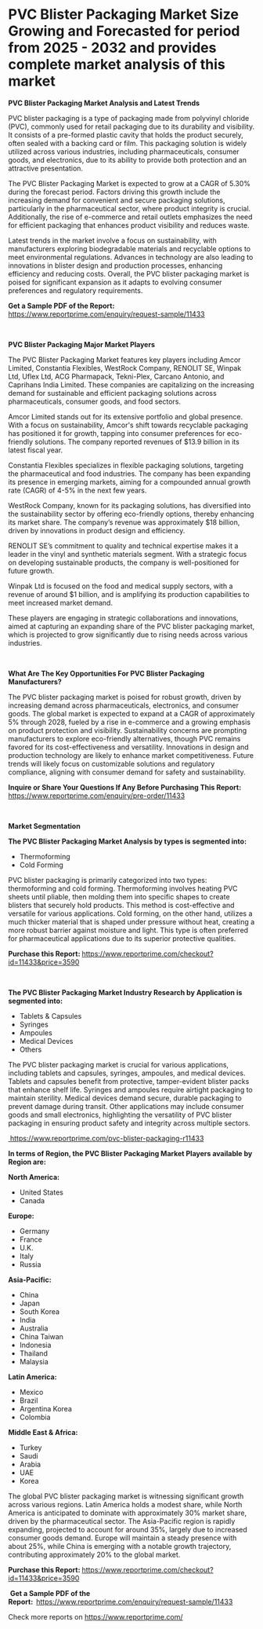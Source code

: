 <p><h1>PVC Blister Packaging Market Size Growing and Forecasted for period from 2025 - 2032 and provides complete market analysis of this market</h1></p><p><strong>PVC Blister Packaging Market Analysis and Latest Trends</strong></p>
<p><p>PVC blister packaging is a type of packaging made from polyvinyl chloride (PVC), commonly used for retail packaging due to its durability and visibility. It consists of a pre-formed plastic cavity that holds the product securely, often sealed with a backing card or film. This packaging solution is widely utilized across various industries, including pharmaceuticals, consumer goods, and electronics, due to its ability to provide both protection and an attractive presentation.</p><p>The PVC Blister Packaging Market is expected to grow at a CAGR of 5.30% during the forecast period. Factors driving this growth include the increasing demand for convenient and secure packaging solutions, particularly in the pharmaceutical sector, where product integrity is crucial. Additionally, the rise of e-commerce and retail outlets emphasizes the need for efficient packaging that enhances product visibility and reduces waste.</p><p>Latest trends in the market involve a focus on sustainability, with manufacturers exploring biodegradable materials and recyclable options to meet environmental regulations. Advances in technology are also leading to innovations in blister design and production processes, enhancing efficiency and reducing costs. Overall, the PVC blister packaging market is poised for significant expansion as it adapts to evolving consumer preferences and regulatory requirements.</p></p>
<p><strong>Get a Sample PDF of the Report:&nbsp;</strong> <a href="https://www.reportprime.com/enquiry/request-sample/11433?utm_campaign=3057&utm_medium=2&utm_source=Github&utm_content=ia&utm_term=20032025&utm_id=pvc-blister-packaging">https://www.reportprime.com/enquiry/request-sample/11433</a></p>
<p>&nbsp;</p>
<p><strong>PVC Blister Packaging Major Market Players</strong></p>
<p><p>The PVC Blister Packaging Market features key players including Amcor Limited, Constantia Flexibles, WestRock Company, RENOLIT SE, Winpak Ltd, Uflex Ltd, ACG Pharmapack, Tekni-Plex, Carcano Antonio, and Caprihans India Limited. These companies are capitalizing on the increasing demand for sustainable and efficient packaging solutions across pharmaceuticals, consumer goods, and food sectors.</p><p>Amcor Limited stands out for its extensive portfolio and global presence. With a focus on sustainability, Amcor's shift towards recyclable packaging has positioned it for growth, tapping into consumer preferences for eco-friendly solutions. The company reported revenues of $13.9 billion in its latest fiscal year.</p><p>Constantia Flexibles specializes in flexible packaging solutions, targeting the pharmaceutical and food industries. The company has been expanding its presence in emerging markets, aiming for a compounded annual growth rate (CAGR) of 4-5% in the next few years.</p><p>WestRock Company, known for its packaging solutions, has diversified into the sustainability sector by offering eco-friendly options, thereby enhancing its market share. The company’s revenue was approximately $18 billion, driven by innovations in product design and efficiency.</p><p>RENOLIT SE’s commitment to quality and technical expertise makes it a leader in the vinyl and synthetic materials segment. With a strategic focus on developing sustainable products, the company is well-positioned for future growth.</p><p>Winpak Ltd is focused on the food and medical supply sectors, with a revenue of around $1 billion, and is amplifying its production capabilities to meet increased market demand.</p><p>These players are engaging in strategic collaborations and innovations, aimed at capturing an expanding share of the PVC blister packaging market, which is projected to grow significantly due to rising needs across various industries.</p></p>
<p>&nbsp;</p>
<p><strong>What Are The Key Opportunities For PVC Blister Packaging Manufacturers?</strong></p>
<p><p>The PVC blister packaging market is poised for robust growth, driven by increasing demand across pharmaceuticals, electronics, and consumer goods. The global market is expected to expand at a CAGR of approximately 5% through 2028, fueled by a rise in e-commerce and a growing emphasis on product protection and visibility. Sustainability concerns are prompting manufacturers to explore eco-friendly alternatives, though PVC remains favored for its cost-effectiveness and versatility. Innovations in design and production technology are likely to enhance market competitiveness. Future trends will likely focus on customizable solutions and regulatory compliance, aligning with consumer demand for safety and sustainability.</p></p>
<p><strong>Inquire or Share Your Questions If Any Before Purchasing This Report:</strong> <a href="https://www.reportprime.com/enquiry/pre-order/11433?utm_campaign=3057&utm_medium=2&utm_source=Github&utm_content=ia&utm_term=20032025&utm_id=pvc-blister-packaging">https://www.reportprime.com/enquiry/pre-order/11433</a></p>
<p>&nbsp;</p>
<p><strong>Market Segmentation</strong></p>
<p><strong>The PVC Blister Packaging Market Analysis by types is segmented into:</strong></p>
<p><ul><li>Thermoforming</li><li>Cold Forming</li></ul></p>
<p><p>PVC blister packaging is primarily categorized into two types: thermoforming and cold forming. Thermoforming involves heating PVC sheets until pliable, then molding them into specific shapes to create blisters that securely hold products. This method is cost-effective and versatile for various applications. Cold forming, on the other hand, utilizes a much thicker material that is shaped under pressure without heat, creating a more robust barrier against moisture and light. This type is often preferred for pharmaceutical applications due to its superior protective qualities.</p></p>
<p><strong>Purchase this Report:&nbsp;</strong><a href="https://www.reportprime.com/checkout?id=11433&price=3590&utm_campaign=3057&utm_medium=2&utm_source=Github&utm_content=ia&utm_term=20032025&utm_id=pvc-blister-packaging">https://www.reportprime.com/checkout?id=11433&price=3590</a></p>
<p>&nbsp;</p>
<p><strong>The PVC Blister Packaging Market Industry Research by Application is segmented into:</strong></p>
<p><ul><li>Tablets & Capsules</li><li>Syringes</li><li>Ampoules</li><li>Medical Devices</li><li>Others</li></ul></p>
<p><p>The PVC blister packaging market is crucial for various applications, including tablets and capsules, syringes, ampoules, and medical devices. Tablets and capsules benefit from protective, tamper-evident blister packs that enhance shelf life. Syringes and ampoules require airtight packaging to maintain sterility. Medical devices demand secure, durable packaging to prevent damage during transit. Other applications may include consumer goods and small electronics, highlighting the versatility of PVC blister packaging in ensuring product safety and integrity across multiple sectors.</p></p>
<p><a href="https://www.reportprime.com/pvc-blister-packaging-r11433?utm_campaign=3057&utm_medium=2&utm_source=Github&utm_content=ia&utm_term=20032025&utm_id=pvc-blister-packaging">&nbsp;https://www.reportprime.com/pvc-blister-packaging-r11433</a></p>
<p><strong>In terms of Region, the PVC Blister Packaging Market Players available by Region are:</strong></p>
<p>
    <p> <strong> North America: </strong>
        <ul>
            <li>United States</li>
            <li>Canada</li>
        </ul>
        </p> 
    <p> <strong> Europe: </strong>
        <ul>
            <li>Germany</li>
            <li>France</li>
            <li>U.K.</li>
            <li>Italy</li>
            <li>Russia</li>
        </ul>
        </p> 
    <p> <strong> Asia-Pacific: </strong>
        <ul>
            <li>China</li>
            <li>Japan</li>
            <li>South Korea</li>
            <li>India</li>
            <li>Australia</li>
            <li>China Taiwan</li>
            <li>Indonesia</li>
            <li>Thailand</li>
            <li>Malaysia</li>
        </ul>
        </p> 
    <p> <strong> Latin America: </strong>
        <ul>
            <li>Mexico</li>
            <li>Brazil</li>
            <li>Argentina Korea</li>
            <li>Colombia</li>
        </ul>
        </p> 
    <p> <strong> Middle East & Africa: </strong>
        <ul>
            <li>Turkey</li>
            <li>Saudi</li>
            <li>Arabia</li>
            <li>UAE</li>
            <li>Korea</li>
        </ul>
    </p>
    </p>
<p><p>The global PVC blister packaging market is witnessing significant growth across various regions. Latin America holds a modest share, while North America is anticipated to dominate with approximately 30% market share, driven by the pharmaceutical sector. The Asia-Pacific region is rapidly expanding, projected to account for around 35%, largely due to increased consumer goods demand. Europe will maintain a steady presence with about 25%, while China is emerging with a notable growth trajectory, contributing approximately 20% to the global market.</p></p>
<p><strong>Purchase this Report: </strong><a href="https://www.reportprime.com/checkout?id=11433&price=3590&utm_campaign=3057&utm_medium=2&utm_source=Github&utm_content=ia&utm_term=20032025&utm_id=pvc-blister-packaging">https://www.reportprime.com/checkout?id=11433&price=3590</a></p>
<p>&nbsp;<strong>Get a Sample PDF of the Report:&nbsp;&nbsp;</strong><a href="https://www.reportprime.com/enquiry/request-sample/11433?utm_campaign=3057&utm_medium=2&utm_source=Github&utm_content=ia&utm_term=20032025&utm_id=pvc-blister-packaging">https://www.reportprime.com/enquiry/request-sample/11433</a></p>
<p><strong></strong></p>
<p>Check more reports on <a href="https://www.reportprime.com/?utm_campaign=3057&utm_medium=2&utm_source=Github&utm_content=ia&utm_term=20032025&utm_id=pvc-blister-packaging">https://www.reportprime.com/</a></p>